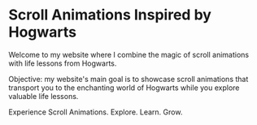 # Scroll Animations Inspired by Hogwarts
Welcome to my website where I combine the magic of scroll animations with life lessons from Hogwarts.

Objective: my website's main goal is to showcase  scroll animations that transport you to the enchanting world of Hogwarts while you explore valuable life lessons.

Experience Scroll Animations. Explore. Learn. Grow.
